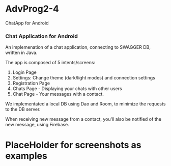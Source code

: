 # AdvProg2-4
ChatApp for Android

### Chat Application for Android

An implemenation of a chat application, connecting to SWAGGER DB, written in Java.

The app is composed of 5 intents/screens:
1) Login Page
2) Settings: Change theme (dark/light modes) and connection settings
3) Registration Page
4) Chats Page - Displaying your chats with other users
5) Chat Page - Your messages with a contact.

We implementated a local DB using Dao and Room, to minimize the requests to the DB server.

When receiving new message from a contact, you'll also be notified of the new message, using Firebase.

# PlaceHolder for screenshots as examples
